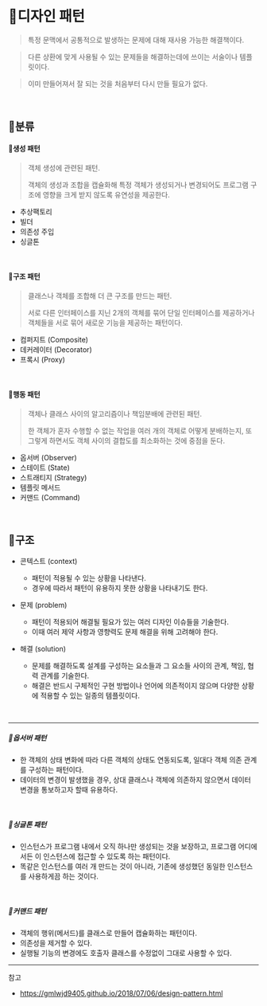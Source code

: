 # 🍞디자인 패턴

> 특정 문맥에서 공통적으로 발생하는 문제에 대해 재사용 가능한 해결책이다.

> 다른 상환에 맞게 사용될 수 있는 문제들을 해결하는데에 쓰이는 서술이나 템플릿이다.

> 이미 만들어져서 잘 되는 것을 처음부터 다시 만들 필요가 없다.

<br>

## 🍰분류

#### 🍩생성 패턴

> 객체 생성에 관련된 패턴.
>
> 객체의 생성과 조합을 캡슐화해 특정 객체가 생성되거나 변경되어도 프로그램 구조에 영향을 크게 받지 않도록 유연성을 제공한다.

- 추상팩토리
- 빌더
- 의존성 주입
- 싱글톤

<br>

#### 🍩구조 패턴

> 클래스나 객체를 조합해 더 큰 구조를 만드는 패턴.
>
> 서로 다른 인터페이스를 지닌 2개의 객체를 묶어 단일 인터페이스를 제공하거나 객체들을 서로 묶어 새로운 기능을 제공하는 패턴이다.

- 컴퍼지트 (Composite)
- 데커레이터 (Decorator)
- 프록시 (Proxy)

<br>

#### 🍩행동 패턴

> 객체나 클래스 사이의 알고리즘이나 책임분배에 관련된 패턴.
>
> 한 객체가 혼자 수행할 수 없는 작업을 여러 개의 객체로 어떻게 분배하는지, 또 그렇게 하면서도 객체 사이의 결합도를 최소화하는 것에 중점을 둔다.

- 옵서버 (Observer)
- 스테이트 (State)
- 스트래티지 (Strategy)
- 템플릿 메서드
- 커맨드 (Command)

<br>

## 🍰구조

- 콘텍스트 (context)
  - 패턴이 적용될 수 있는 상황을 나타낸다.
  - 경우에 따라서 패턴이 유용하지 못한 상황을 나타내기도 한다.
- 문제 (problem)
  - 패턴이 적용되어 해결될 필요가 있는 여러 디자인 이슈들을 기술한다.
  - 이때 여러 제약 사항과 영향력도 문제 해결을 위해 고려해야 한다.

- 해결 (solution)
  - 문제를 해결하도록 설계를 구성하는 요소들과 그 요소들 사이의 관계, 책임, 협력 관계를 기술한다.
  - 해결은 반드시 구체적인 구현 방법이나 언어에 의존적이지 않으며 다양한 상황에 적용할 수 있는 일종의 템플릿이다.

<br>

---

##### 🍩옵서버 패턴

- 한 객체의 상태 변화에 따라 다른 객체의 상태도 연동되도록, 일대다 객체 의존 관계를 구성하는 패턴이다.
- 데이터의 변경이 발생했을 경우, 상대 클래스나 객체에 의존하지 않으면서 데이터 변경을 통보하고자 할때 유용하다.

<br>

##### 🍩싱글톤 패턴

- 인스턴스가 프로그램 내에서 오직 하나만 생성되는 것을 보장하고, 프로그램 어디에서든 이 인스턴스에 접근할 수 있도록 하는 패턴이다.
- 똑같은 인스턴스를 여러 개 만드는 것이 아니라, 기존에 생성했던 동일한 인스턴스를 사용하게끔 하는 것이다.

<br>

##### 🍩커맨드 패턴

- 객체의 행위(메서드)를 클래스로 만들어 캡슐화하는 패턴이다.
- 의존성을 제거할 수 있다.
- 실행될 기능의 변경에도 호출자 클래스를 수정없이 그대로 사용할 수 있다.

---

참고

- https://gmlwjd9405.github.io/2018/07/06/design-pattern.html